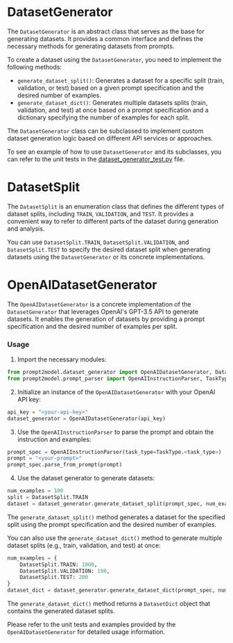 # DatasetGenerator

The `DatasetGenerator` is an abstract class that serves as the base for generating datasets. It provides a common interface and defines the necessary methods for generating datasets from prompts.

To create a dataset using the `DatasetGenerator`, you need to implement the following methods:

- `generate_dataset_split()`: Generates a dataset for a specific split (train, validation, or test) based on a given prompt specification and the desired number of examples.
- `generate_dataset_dict()`: Generates multiple datasets splits (train, validation, and test) at once based on a prompt specification and a dictionary specifying the number of examples for each split.

The `DatasetGenerator` class can be subclassed to implement custom dataset generation logic based on different API services or approaches.

To see an example of how to use `DatasetGenerator` and its subclasses, you can refer to the unit tests in the [dataset_generator_test.py](../../tests/dataset_generator_test.py) file.

# DatasetSplit

The `DatasetSplit` is an enumeration class that defines the different types of dataset splits, including `TRAIN`, `VALIDATION`, and `TEST`. It provides a convenient way to refer to different parts of the dataset during generation and analysis.

You can use `DatasetSplit.TRAIN`, `DatasetSplit.VALIDATION`, and `DatasetSplit.TEST` to specify the desired dataset split when generating datasets using the `DatasetGenerator` or its concrete implementations.

# OpenAIDatasetGenerator

The `OpenAIDatasetGenerator` is a concrete implementation of the `DatasetGenerator` that leverages OpenAI's GPT-3.5 API to generate datasets. It enables the generation of datasets by providing a prompt specification and the desired number of examples per split.

### Usage

1. Import the necessary modules:

```python
from prompt2model.dataset_generator import OpenAIDatasetGenerator, DatasetSplit
from prompt2model.prompt_parser import OpenAIInstructionParser, TaskType
```

2. Initialize an instance of the `OpenAIDatasetGenerator` with your OpenAI API key:

```python
api_key = "<your-api-key>"
dataset_generator = OpenAIDatasetGenerator(api_key)
```

3. Use the `OpenAIInstructionParser` to parse the prompt and obtain the instruction and examples:

```python
prompt_spec = OpenAIInstructionParser(task_type=TaskType.<task_type>)
prompt = "<your-prompt>"
prompt_spec.parse_from_prompt(prompt)
```

4. Use the dataset generator to generate datasets:

```python
num_examples = 100
split = DatasetSplit.TRAIN
dataset = dataset_generator.generate_dataset_split(prompt_spec, num_examples, split)
```

The `generate_dataset_split()` method generates a dataset for the specified split using the prompt specification and the desired number of examples.

You can also use the `generate_dataset_dict()` method to generate multiple dataset splits (e.g., train, validation, and test) at once:

```python
num_examples = {
    DatasetSplit.TRAIN: 1000,
    DatasetSplit.VALIDATION: 100,
    DatasetSplit.TEST: 200
}
dataset_dict = dataset_generator.generate_dataset_dict(prompt_spec, num_examples)
```

The `generate_dataset_dict()` method returns a `DatasetDict` object that contains the generated dataset splits.

Please refer to the unit tests and examples provided by the `OpenAIDatasetGenerator` for detailed usage information.
